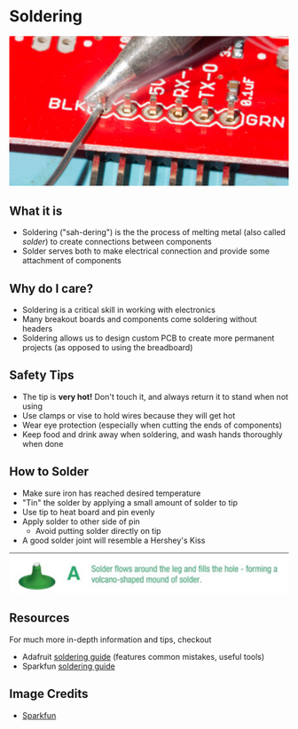 # Soldering

<img src="lecture_soldering.assets/image-20200310161933767.png" alt="image-20200310161933767" style="width:600px;" />

## What it is

* Soldering ("sah-dering") is the the process of melting metal (also called *solder*) to create connections between components
* Solder serves both to make electrical connection and provide some attachment of components

## Why do I care?

* Soldering is a critical skill in working with electronics
* Many breakout boards and components come soldering without headers
* Soldering allows us to design custom PCB to create more permanent projects (as opposed to using the breadboard)

## Safety Tips

* The tip is **very hot!** Don't touch it, and always return it to stand when not using
* Use clamps or vise to hold wires because they will get hot
* Wear eye protection (especially when cutting the ends of components)
* Keep food and drink away when soldering, and wash hands thoroughly when done 

## How to Solder

* Make sure iron has reached desired temperature
* "Tin" the solder by applying a small amount of solder to tip
* Use tip to heat board and pin evenly
* Apply solder to other side of pin
  * Avoid putting solder directly on tip
* A good solder joint will resemble a Hershey's Kiss

<img src="lecture_soldering.assets/image-20200310162216932.png" alt="image-20200310162216932" style="300px;" />

## Resources

For much more in-depth information and tips, checkout

* Adafruit [soldering guide](https://learn.adafruit.com/adafruit-guide-excellent-soldering?view=all) (features common mistakes, useful tools)
* Sparkfun [soldering guide](https://learn.sparkfun.com/tutorials/how-to-solder-through-hole-soldering)

## Image Credits

* [Sparkfun](https://learn.sparkfun.com/tutorials/how-to-solder-through-hole-soldering#soldering-your-first-component-)